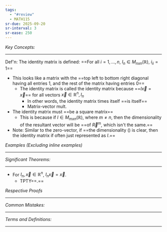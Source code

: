 ```yaml
---
tags:
  - "#review"
  - MATH115
sr-due: 2025-09-20
sr-interval: 3
sr-ease: 250
---
```

*Key Concepts:*
___

Def'n: The identity matrix is defined: ==For all $i = 1, \ldots, n$, $I_{n}\in M_{nxn}(\mathbb{R})$, $i_{ii} = 1$==
- This looks like a matrix with the ==top left to bottom right diagonal having all entries 1, and the rest of the matrix having entries 0==
	- The identity matrix is called the identity matrix because ==$I\vec{x} = \vec{x}$== for all vectors $\vec{x}\in \mathbb{R}^n, I_n$
		- In other words, the identity matrix times itself ==is itself==
		- Matrix-vector mult.
- The identity matrix must ==be a square matrix== 
	- This is because if $I \in M_{mxn}(\mathbb{R})$, where $m \ne n$, then the dimensionality of the resultant vector will be ==of $\vec{R}^m$, which isn't the same.==
- Note: Similar to the zero-vector, if ==the dimensionality () is clear, then the identity matrix if often just represented as $I$.==

*Examples (Excluding inline examples)* 
___

*Significant Theorems:*
___

- For $I_{n}, \vec{x} \in \mathbb{R}^n$, $I_{n}\vec{x} = \vec{x}$. 
	- TPTY==.==

*Respective Proofs*
___

*Common Mistakes:*
___

*Terms and Definitions:*
___

